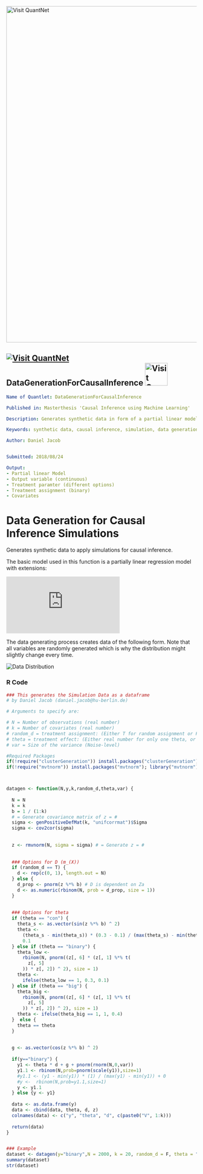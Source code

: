 [<img src="https://github.com/QuantLet/Styleguide-and-FAQ/blob/master/pictures/banner.png" width="888" alt="Visit QuantNet">](http://quantlet.de/)

## [<img src="https://github.com/QuantLet/Styleguide-and-FAQ/blob/master/pictures/qloqo.png" alt="Visit QuantNet">](http://quantlet.de/) **DataGenerationForCausalInference** [<img src="https://github.com/QuantLet/Styleguide-and-FAQ/blob/master/pictures/QN2.png" width="60" alt="Visit QuantNet 2.0">](http://quantlet.de/)

```yaml
Name of Quantlet: DataGenerationForCausalInference

Published in: Masterthesis 'Causal Inference using Machine Learning'

Description: Generates synthetic data in form of a partial linear model to apply simulations for causal inference estimation. The parameter of interest is the treatment or uplift effect for a binary treatment assignment. 

Keywords: synthetic data, causal inference, simulation, data generation, partial linear model, treatment effect, uplift, high-dimensional

Author: Daniel Jacob


Submitted: 2018/08/24

Output: 
- Partial linear Model
- Output variable (continuous)
- Treatment paramter (different options)
- Treatment assignment (binary)
- Covariates 

```

# Data Generation for Causal Inference Simulations
Generates synthetic data to apply simulations for causal inference.

The basic model used in this function is a partially linear regression model with extensions: 

![img](http://latex.codecogs.com/svg.latex?Y%3D%5Ctheta_%7B0%7DD%2Bg_%7B0%7D%28X%29%2BU%2C%5C%5C%0D%0AD%3Dm_%7B0%7D%28X%29%2BV%2C%5C%5C%0D%0A%5Ctheta_%7B0%7D%3Dt_%7B0%7D%28Z%29%2BW%0D%0A)

The data generating process creates data of the following form.
Note that all variables are randomly generated which is why the distribution might slightly change every time.

![Data Distribution](https://github.com/QuantLet/Data_Generation/blob/master/DataGen_Distribution_Plot_different_theta.png)



### R Code
```r
### This generates the Simulation Data as a dataframe
# by Daniel Jacob (daniel.jacob@hu-berlin.de) 

# Arguments to specify are: 

# N = Number of observations (real number)
# k = Number of covariates (real number)
# random_d = treatment assignment: (Either T for random assignment or F for confounding on X)
# theta = treatment effect: (Either real number for only one theta, or "binary" {0.1,0.3} or "con" for continuous values (0.1,0.3))
# var = Size of the variance (Noise-level)

#Required Packages
if(!require("clusterGeneration")) install.packages("clusterGeneration"); library("clusterGeneration")
if(!require("mvtnorm")) install.packages("mvtnorm"); library("mvtnorm")



datagen <- function(N,y,k,random_d,theta,var) {
  
  N = N
  k = k
  b = 1 / (1:k)
  # = Generate covariance matrix of z = #
  sigma <- genPositiveDefMat(k, "unifcorrmat")$Sigma
  sigma <- cov2cor(sigma)
  
  
  z <- rmvnorm(N, sigma = sigma) # = Generate z = #
  
  
  ### Options for D (m_(X))
  if (random_d == T) {
    d <- rep(c(0, 1), length.out = N)
  } else {
    d_prop <- pnorm(z %*% b) # D is dependent on Za
    d <- as.numeric(rbinom(N, prob = d_prop, size = 1))
  }
  
  
  ### Options for theta
  if (theta == "con") {
    theta_s <- as.vector(sin(z %*% b) ^ 2)
    theta <-
      (theta_s - min(theta_s)) * (0.3 - 0.1) / (max(theta_s) - min(theta_s)) +
      0.1
  } else if (theta == "binary") {
    theta_low <-
      rbinom(N, pnorm((z[, 6] * (z[, 1] %*% t(
        z[, 5]
      )) * z[, 2]) ^ 2), size = 1)
    theta <-
      ifelse(theta_low == 1, 0.3, 0.1)
  } else if (theta == "big") {
    theta_big <-
      rbinom(N, pnorm((z[, 6] * (z[, 1] %*% t(
        z[, 5]
      )) * z[, 2]) ^ 2), size = 1)
    theta <- ifelse(theta_big == 1, 1, 0.4)
  }  else {
    theta == theta
  }
  
  
  g <- as.vector(cos(z %*% b) ^ 2)
  
  if(y=="binary") {
    y1 <- theta * d + g + pnorm(rnorm(N,0,var))
    y1.1 <- rbinom(N,prob=pnorm(scale(y1)),size=1)
    #y1.1 <- (y1 - min(y1)) * (1) / (max(y1) - min(y1)) + 0
    #y <-  rbinom(N,prob=y1.1,size=1)
    y <- y1.1
  } else {y <- y1}
  
  data <- as.data.frame(y)
  data <- cbind(data, theta, d, z)
  colnames(data) <- c("y", "theta", "d", c(paste0("V", 1:k)))
  
  return(data)
}


### Example
dataset <- datagen(y="binary",N = 2000, k = 20, random_d = F, theta = "binary", var = 1)
summary(dataset)
str(dataset)


```
